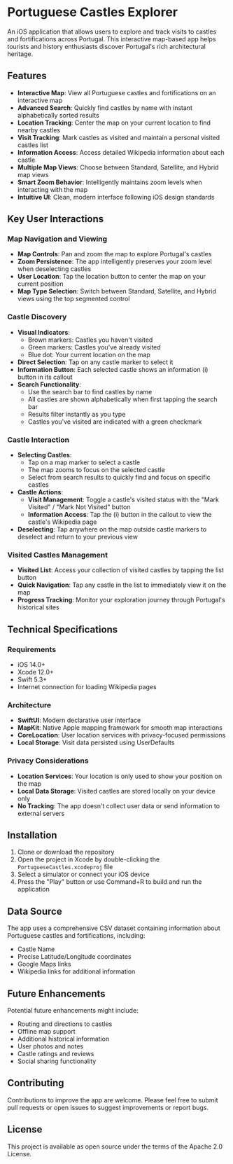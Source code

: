 # Portuguese Castles Explorer

An iOS application that allows users to explore and track visits to castles and fortifications across Portugal. This interactive map-based app helps tourists and history enthusiasts discover Portugal's rich architectural heritage.

## Features

- **Interactive Map**: View all Portuguese castles and fortifications on an interactive map
- **Advanced Search**: Quickly find castles by name with instant alphabetically sorted results
- **Location Tracking**: Center the map on your current location to find nearby castles
- **Visit Tracking**: Mark castles as visited and maintain a personal visited castles list
- **Information Access**: Access detailed Wikipedia information about each castle
- **Multiple Map Views**: Choose between Standard, Satellite, and Hybrid map views
- **Smart Zoom Behavior**: Intelligently maintains zoom levels when interacting with the map
- **Intuitive UI**: Clean, modern interface following iOS design standards

## Key User Interactions

### Map Navigation and Viewing
- **Map Controls**: Pan and zoom the map to explore Portugal's castles
- **Zoom Persistence**: The app intelligently preserves your zoom level when deselecting castles
- **User Location**: Tap the location button to center the map on your current position
- **Map Type Selection**: Switch between Standard, Satellite, and Hybrid views using the top segmented control

### Castle Discovery
- **Visual Indicators**: 
  - Brown markers: Castles you haven't visited
  - Green markers: Castles you've already visited
  - Blue dot: Your current location on the map
- **Direct Selection**: Tap on any castle marker to select it
- **Information Button**: Each selected castle shows an information (i) button in its callout
- **Search Functionality**: 
  - Use the search bar to find castles by name
  - All castles are shown alphabetically when first tapping the search bar
  - Results filter instantly as you type
  - Castles you've visited are indicated with a green checkmark

### Castle Interaction
- **Selecting Castles**:
  - Tap on a map marker to select a castle
  - The map zooms to focus on the selected castle
  - Select from search results to quickly find and focus on specific castles
- **Castle Actions**:
  - **Visit Management**: Toggle a castle's visited status with the "Mark Visited" / "Mark Not Visited" button
  - **Information Access**: Tap the (i) button in the callout to view the castle's Wikipedia page
- **Deselecting**: Tap anywhere on the map outside castle markers to deselect and return to your previous view

### Visited Castles Management
- **Visited List**: Access your collection of visited castles by tapping the list button
- **Quick Navigation**: Tap any castle in the list to immediately view it on the map
- **Progress Tracking**: Monitor your exploration journey through Portugal's historical sites

## Technical Specifications

### Requirements
- iOS 14.0+
- Xcode 12.0+
- Swift 5.3+
- Internet connection for loading Wikipedia pages

### Architecture
- **SwiftUI**: Modern declarative user interface
- **MapKit**: Native Apple mapping framework for smooth map interactions
- **CoreLocation**: User location services with privacy-focused permissions
- **Local Storage**: Visit data persisted using UserDefaults

### Privacy Considerations
- **Location Services**: Your location is only used to show your position on the map
- **Local Data Storage**: Visited castles are stored locally on your device only
- **No Tracking**: The app doesn't collect user data or send information to external servers

## Installation

1. Clone or download the repository
2. Open the project in Xcode by double-clicking the `PortugueseCastles.xcodeproj` file
3. Select a simulator or connect your iOS device
4. Press the "Play" button or use Command+R to build and run the application

## Data Source

The app uses a comprehensive CSV dataset containing information about Portuguese castles and fortifications, including:
- Castle Name
- Precise Latitude/Longitude coordinates
- Google Maps links
- Wikipedia links for additional information

## Future Enhancements

Potential future enhancements might include:
- Routing and directions to castles
- Offline map support
- Additional historical information
- User photos and notes
- Castle ratings and reviews
- Social sharing functionality

## Contributing

Contributions to improve the app are welcome. Please feel free to submit pull requests or open issues to suggest improvements or report bugs.

## License

This project is available as open source under the terms of the Apache 2.0 License. 